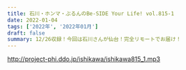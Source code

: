```yaml
---
title: 石川・ホンマ・ぶるんのBe-SIDE Your Life! vol.815-1
date: 2022-01-04
tags: ['2022年', '2022年01月']
draft: false
summary: 12/26収録！今回は石川さんが仙台！完全リモートでお届け！
---
```


http://project-phi.ddo.jp/ishikawa/ishikawa815_1.mp3
